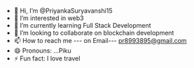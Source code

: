 - 👋 Hi, I’m @PriyankaSuryavanshi15
- 👀 I’m interested in web3
- 🌱 I’m currently learning Full Stack Development
- 💞️ I’m looking to collaborate on blockchain development
- 📫 How to reach me --- on Email--- pr8993895@gmail.com
- 😄 Pronouns: ...Piku
- ⚡ Fun fact: I love travel

<!---
PriyankaSuryavanshi15/PriyankaSuryavanshi15 is a ✨ special ✨ repository because its `README.md` (this file) appears on your GitHub profile.
You can click the Preview link to take a look at your changes.
--->
